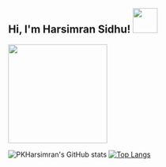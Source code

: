 <h2> Hi, I'm Harsimran Sidhu! <img src="https://media.giphy.com/media/mGcNjsfWAjY5AEZNw6/giphy.gif" width="50"></h2>

<img src="https://media.giphy.com/media/jpVuGo0JkAXJiuNNK7/giphy.gif" width="200">


![PKHarsimran's GitHub stats](https://github-readme-stats-sigma-five.vercel.app/api?username=PKHarsimran&show_icons=true&theme=radical)
[![Top Langs](https://github-readme-stats.vercel.app/api/top-langs/?username=PKHarsimran&layout=compact)](https://github.com/PKHarsimran/github-readme-stats)


